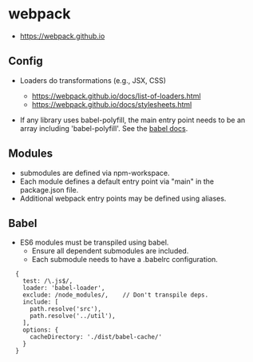 # webpack

- https://webpack.github.io

## Config

- Loaders do transformations (e.g., JSX, CSS)
  - https://webpack.github.io/docs/list-of-loaders.html
  - https://webpack.github.io/docs/stylesheets.html

- If any library uses babel-polyfill, the main entry point needs to be an array including 'babel-polyfill'.
  See the [babel docs](https://babeljs.io/docs/usage/polyfill/).


## Modules

- submodules are defined via npm-workspace.
- Each module defines a default entry point via "main" in the package.json file.
- Additional webpack entry points may be defined using aliases.


## Babel

- ES6 modules must be transpiled using babel.
  - Ensure all dependent submodules are included.
  - Each submodule needs to have a .babelrc configuration.

~~~~
  {
    test: /\.js$/,
    loader: 'babel-loader',
    exclude: /node_modules/,    // Don't transpile deps.
    include: [
      path.resolve('src'),
      path.resolve('../util'),
    ],
    options: {
      cacheDirectory: './dist/babel-cache/'
    }
  }
~~~~
